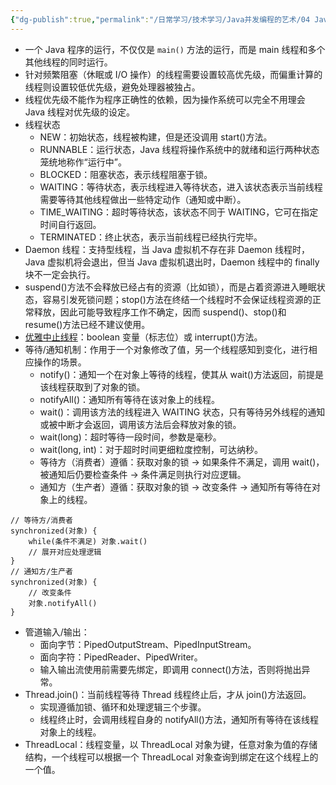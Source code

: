 ```yaml
---
{"dg-publish":true,"permalink":"/日常学习/技术学习/Java并发编程的艺术/04 Java并发编程基础/","title":"04 Java并发编程基础","tags":["八股"],"noteIcon":"1","created":"2023-07-19T16:59:05.560+08:00","updated":"2024-11-18T17:36:38.138+08:00"}
---
```


-   一个 Java 程序的运行，不仅仅是 `main()` 方法的运行，而是 main 线程和多个其他线程的同时运行。
-   针对频繁阻塞（休眠或 I/O 操作）的线程需要设置较高优先级，而偏重计算的线程则设置较低优先级，避免处理器被独占。
-   线程优先级不能作为程序正确性的依赖，因为操作系统可以完全不用理会 Java 线程对优先级的设定。
-   线程状态
    -   NEW：初始状态，线程被构建，但是还没调用 start()方法。
    -   RUNNABLE：运行状态，Java 线程将操作系统中的就绪和运行两种状态笼统地称作“运行中”。
    -   BLOCKED：阻塞状态，表示线程阻塞于锁。
    -   WAITING：等待状态，表示线程进入等待状态，进入该状态表示当前线程需要等待其他线程做出一些特定动作（通知或中断）。
    -   TIME_WAITING：超时等待状态，该状态不同于 WAITING，它可在指定时间自行返回。
    -   TERMINATED：终止状态，表示当前线程已经执行完毕。
-   Daemon 线程：支持型线程，当 Java 虚拟机不存在非 Daemon 线程时，Java 虚拟机将会退出，但当 Java 虚拟机退出时，Daemon 线程中的 finally 块不一定会执行。
-   suspend()方法不会释放已经占有的资源（比如锁），而是占着资源进入睡眠状态，容易引发死锁问题；stop()方法在终结一个线程时不会保证线程资源的正常释放，因此可能导致程序工作不确定，因而 suspend()、stop()和 resume()方法已经不建议使用。
-   [优雅中止线程](https://zhuanlan.zhihu.com/p/118198488)：boolean 变量（标志位）或 interrupt()方法。
-   等待/通知机制：作用于一个对象修改了值，另一个线程感知到变化，进行相应操作的场景。
    -   notify()：通知一个在对象上等待的线程，使其从 wait()方法返回，前提是该线程获取到了对象的锁。
    -   notifyAll()：通知所有等待在该对象上的线程。
    -   wait()：调用该方法的线程进入 WAITING 状态，只有等待另外线程的通知或被中断才会返回，调用该方法后会释放对象的锁。
    -   wait(long)：超时等待一段时间，参数是毫秒。
    -   wait(long, int)：对于超时时间更细粒度控制，可达纳秒。
    -   等待方（消费者）遵循：获取对象的锁 → 如果条件不满足，调用 wait()，被通知后仍要检查条件 → 条件满足则执行对应逻辑。
    -   通知方（生产者）遵循：获取对象的锁 → 改变条件 → 通知所有等待在对象上的线程。

```
// 等待方/消费者
synchronized(对象) {
	while(条件不满足) 对象.wait()
	// 展开对应处理逻辑
}
// 通知方/生产者
synchronized(对象) {
	// 改变条件
	对象.notifyAll()
}
```

-   管道输入/输出：
    -   面向字节：PipedOutputStream、PipedInputStream。
    -   面向字符：PipedReader、PipedWriter。
    -   输入输出流使用前需要先绑定，即调用 connect()方法，否则将抛出异常。
-   Thread.join()：当前线程等待 Thread 线程终止后，才从 join()方法返回。
    -   实现遵循加锁、循环和处理逻辑三个步骤。
    -   线程终止时，会调用线程自身的 notifyAll()方法，通知所有等待在该线程对象上的线程。
-   ThreadLocal：线程变量，以 ThreadLocal 对象为键，任意对象为值的存储结构，一个线程可以根据一个 ThreadLocal 对象查询到绑定在这个线程上的一个值。
